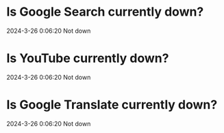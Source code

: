 # Is Google Search currently down?

2024-3-26 0:06:20 Not down

# Is YouTube currently down?

2024-3-26 0:06:20 Not down

# Is Google Translate currently down?

2024-3-26 0:06:20 Not down

